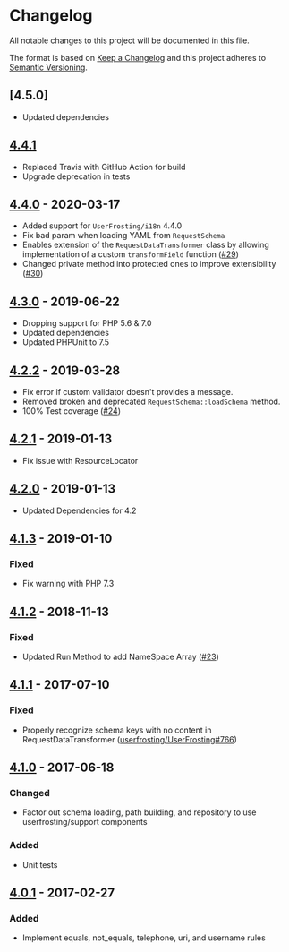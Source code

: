 # Changelog

All notable changes to this project will be documented in this file.

The format is based on [Keep a Changelog](http://keepachangelog.com/en/1.0.0/) and this project adheres to [Semantic Versioning](http://semver.org/spec/v2.0.0.html).

## [4.5.0]
- Updated dependencies

## [4.4.1]
- Replaced Travis with GitHub Action for build
- Upgrade deprecation in tests

## [4.4.0] - 2020-03-17
- Added support for `UserFrosting/i18n` 4.4.0
- Fix bad param when loading YAML from `RequestSchema`
- Enables extension of the `RequestDataTransformer` class by allowing implementation of a custom `transformField` function ([#29])
- Changed private method into protected ones to improve extensibility ([#30])

## [4.3.0] - 2019-06-22
- Dropping support for PHP 5.6 & 7.0
- Updated dependencies
- Updated PHPUnit to 7.5

## [4.2.2] - 2019-03-28
- Fix error if custom validator doesn't provides a message.
- Removed broken and deprecated `RequestSchema::loadSchema` method.
- 100% Test coverage ([#24])

## [4.2.1] - 2019-01-13
- Fix issue with ResourceLocator

## [4.2.0] - 2019-01-13
- Updated Dependencies for 4.2

## [4.1.3] - 2019-01-10
### Fixed
- Fix warning with PHP 7.3

## [4.1.2] - 2018-11-13
### Fixed
- Updated Run Method to add NameSpace Array ([#23](https://github.com/userfrosting/fortress/pull/23))

## [4.1.1] - 2017-07-10
### Fixed
- Properly recognize schema keys with no content in RequestDataTransformer ([userfrosting/UserFrosting#766](https://github.com/userfrosting/UserFrosting/issues/766))

## [4.1.0] - 2017-06-18
### Changed
- Factor out schema loading, path building, and repository to use userfrosting/support components

### Added
- Unit tests

## [4.0.1] - 2017-02-27
### Added
- Implement equals, not_equals, telephone, uri, and username rules


[4.4.1]: https://github.com/userfrosting/fortress/compare/4.4.1...4.5.0
[4.4.1]: https://github.com/userfrosting/fortress/compare/4.4.0...4.4.1
[4.4.0]: https://github.com/userfrosting/fortress/compare/4.3.0...4.4.0
[4.3.0]: https://github.com/userfrosting/fortress/compare/4.2.2...4.3.0
[4.2.2]: https://github.com/userfrosting/fortress/compare/4.2.1...4.2.2
[4.2.1]: https://github.com/userfrosting/fortress/compare/4.2.0...4.2.1
[4.2.0]: https://github.com/userfrosting/fortress/compare/4.1.2...4.2.0
[4.1.3]: https://github.com/userfrosting/fortress/compare/4.1.2...4.1.3
[4.1.2]: https://github.com/userfrosting/fortress/compare/v4.1.1...4.1.2
[4.1.1]: https://github.com/userfrosting/fortress/compare/4.1.0...v4.1.1
[4.1.0]: https://github.com/userfrosting/fortress/compare/4.0.1...4.1.0
[4.0.1]: https://github.com/userfrosting/fortress/compare/4.0.0...4.0.1
[#24]: https://github.com/userfrosting/fortress/issues/24
[#29]: https://github.com/userfrosting/fortress/pull/29
[#30]: https://github.com/userfrosting/fortress/pull/30
